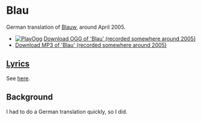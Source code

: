 # Blau

German translation of [Blauw](25_blauw.md), around April 2005.

 * [![PlayOgg](http://static.fsf.org/playogg/Play_ogg_80x15.png "I support PlayOgg!")](http://playogg.org) [Download OGG of 'Blau' (recorded somewhere around 2005)](http://www.richelbilderbeek.nl/CD04_01Blau.ogg)
 * [Download MP3 of 'Blau' (recorded somewhere around 2005)](http://www.richelbilderbeek.nl/CD04_01Blau.mp3)

## [Lyrics](31_blau.txt)

See [here](31_blau.txt).

## Background

I had to do a German translation quickly, so I did.
